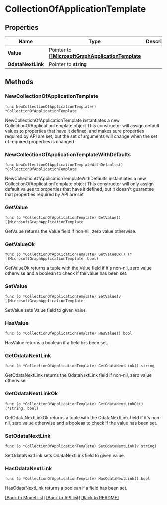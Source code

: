 # CollectionOfApplicationTemplate

## Properties

Name | Type | Description | Notes
------------ | ------------- | ------------- | -------------
**Value** | Pointer to [**[]MicrosoftGraphApplicationTemplate**](MicrosoftGraphApplicationTemplate.md) |  | [optional] 
**OdataNextLink** | Pointer to **string** |  | [optional] 

## Methods

### NewCollectionOfApplicationTemplate

`func NewCollectionOfApplicationTemplate() *CollectionOfApplicationTemplate`

NewCollectionOfApplicationTemplate instantiates a new CollectionOfApplicationTemplate object
This constructor will assign default values to properties that have it defined,
and makes sure properties required by API are set, but the set of arguments
will change when the set of required properties is changed

### NewCollectionOfApplicationTemplateWithDefaults

`func NewCollectionOfApplicationTemplateWithDefaults() *CollectionOfApplicationTemplate`

NewCollectionOfApplicationTemplateWithDefaults instantiates a new CollectionOfApplicationTemplate object
This constructor will only assign default values to properties that have it defined,
but it doesn't guarantee that properties required by API are set

### GetValue

`func (o *CollectionOfApplicationTemplate) GetValue() []MicrosoftGraphApplicationTemplate`

GetValue returns the Value field if non-nil, zero value otherwise.

### GetValueOk

`func (o *CollectionOfApplicationTemplate) GetValueOk() (*[]MicrosoftGraphApplicationTemplate, bool)`

GetValueOk returns a tuple with the Value field if it's non-nil, zero value otherwise
and a boolean to check if the value has been set.

### SetValue

`func (o *CollectionOfApplicationTemplate) SetValue(v []MicrosoftGraphApplicationTemplate)`

SetValue sets Value field to given value.

### HasValue

`func (o *CollectionOfApplicationTemplate) HasValue() bool`

HasValue returns a boolean if a field has been set.

### GetOdataNextLink

`func (o *CollectionOfApplicationTemplate) GetOdataNextLink() string`

GetOdataNextLink returns the OdataNextLink field if non-nil, zero value otherwise.

### GetOdataNextLinkOk

`func (o *CollectionOfApplicationTemplate) GetOdataNextLinkOk() (*string, bool)`

GetOdataNextLinkOk returns a tuple with the OdataNextLink field if it's non-nil, zero value otherwise
and a boolean to check if the value has been set.

### SetOdataNextLink

`func (o *CollectionOfApplicationTemplate) SetOdataNextLink(v string)`

SetOdataNextLink sets OdataNextLink field to given value.

### HasOdataNextLink

`func (o *CollectionOfApplicationTemplate) HasOdataNextLink() bool`

HasOdataNextLink returns a boolean if a field has been set.


[[Back to Model list]](../README.md#documentation-for-models) [[Back to API list]](../README.md#documentation-for-api-endpoints) [[Back to README]](../README.md)


